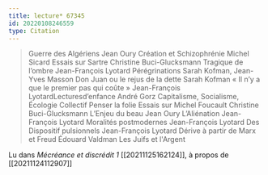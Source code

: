 ```yaml
---
title: lecture* 67345
id: 20220108246559
type: Citation
---
```


> Guerre des Algériens Jean Oury Création et Schizophrénie Michel Sicard Essais sur Sartre Christine Buci-Glucksmann Tragique de l’ombre Jean-François Lyotard Pérégrinations Sarah Kofman, Jean-Yves Masson Don Juan ou le rejus de la dette Sarah Kofman « Il n’y a que le premier pas qui coûte » Jean-François LyotardLecturesd’enfance André Gorz Capitalisme, Socialisme, Écologie Collectif Penser la folie Essais sur Michel Foucault Christine Buci-Glucksmann L’Enjeu du beau Jean Oury L’Aliénation Jean-François Lyotard Moralités postmodernes Jean-François Lyotard Des Dispositif pulsionnels Jean-François Lyotard Dérive à partir de Marx et Freud Édouard Valdman Les Juifs et l'Argent

Lu dans *Mécréance et discrédit 1* [[20211125162124]], à propos de [[20211124112907]]